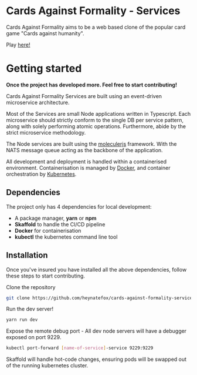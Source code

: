 # Cards Against Formality - Services

Cards Against Formality aims to be a web based clone of the popular card game "Cards against humanity".

Play [here!](https://cardsagainstformality.io/)


# Getting started

**Once the project has developed more. Feel free to start contributing!**

Cards Against Formality Services are built using an event-driven microservice architecture.

Most of the Services are small Node applications written in Typescript. Each microservice should strictly conform to the single DB per service pattern, along with solely performing atomic operations. Furthermore, abide by the strict microservice methodology.

The Node services are built using the [moleculerjs](https://moleculer.services/) framework.
With the NATS message queue acting as the backbone of the application.

All development and deployment is handled within a containerised environment. Containerisation is managed by [Docker](https://www.docker.com/), and container orchestration by [Kubernetes](https://kubernetes.io/).

## Dependencies

The project only has 4 dependencies for local development:
 - A package manager, **yarn** or **npm**
 - **Skaffold** to handle the CI/CD pipeline
 - **Docker** for containerisation
 - **kubectl** the kubernetes command line tool

## Installation

Once you've insured you have installed all the above dependencies, follow these steps to start contributing.

Clone the repository
```sh
git clone https://github.com/heynatefox/cards-against-formality-services.git
```

Run the dev server!
```sh
yarn run dev
```

Expose the remote debug port - All dev node servers will have a debugger exposed on port 9229.
```sh
kubectl port-forward [name-of-service]-service 9229:9229
```
Skaffold will handle hot-code changes, ensuring pods will be swapped out of the running kubernetes cluster.